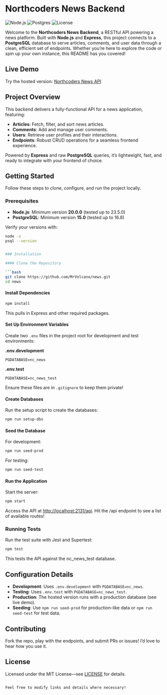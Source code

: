 # Northcoders News Backend

![Node.js](https://img.shields.io/badge/Node.js-v20.0.0-green) ![Postgres](https://img.shields.io/badge/Postgres-15.0-blue) ![License](https://img.shields.io/badge/license-MIT-yellow)

Welcome to the **Northcoders News Backend**, a RESTful API powering a news platform. Built with **Node.js** and **Express**, this project connects to a **PostgreSQL** database to serve articles, comments, and user data through a clean, efficient set of endpoints. Whether you’re here to explore the code or spin up your own instance, this README has you covered!

## Live Demo
Try the hosted version: [Northcoders News API](https://news-q339.onrender.com)

## Project Overview
This backend delivers a fully-functional API for a news application, featuring:
- **Articles**: Fetch, filter, and sort news articles.
- **Comments**: Add and manage user comments.
- **Users**: Retrieve user profiles and their interactions.
- **Endpoints**: Robust CRUD operations for a seamless frontend experience.

Powered by **Express** and raw **PostgreSQL** queries, it’s lightweight, fast, and ready to integrate with your frontend of choice.

## Getting Started

Follow these steps to clone, configure, and run the project locally.

### Prerequisites
- **Node.js**: Minimum version **20.0.0** (tested up to 23.5.0)
- **PostgreSQL**: Minimum version **15.0** (tested up to 16.8)

Verify your versions with:
```bash
node -v
psql --version


### Installation

#### Clone the Repository

```bash
git clone https://github.com/MrVolcano/news.git
cd news
```

#### Install Dependencies

```bash
npm install
```

This pulls in Express and other required packages.

#### Set Up Environment Variables

Create two `.env` files in the project root for development and test environments:

**.env.development**

```plaintext
PGDATABASE=nc_news
```

**.env.test**

```plaintext
PGDATABASE=nc_news_test
```

Ensure these files are in `.gitignore` to keep them private!

#### Create Databases

Run the setup script to create the databases:

```bash
npm run setup-dbs
```

#### Seed the Database

For development:

```bash
npm run seed-prod
```

For testing:

```bash
npm run seed-test
```

#### Run the Application

Start the server:

```bash
npm start
```

Access the API at [http://localhost:2131/api](http://localhost:2131/api). Hit the /api endpoint to see a list of available routes!

### Running Tests

Run the test suite with Jest and Supertest:

```bash
npm test
```

This tests the API against the nc_news_test database.

## Configuration Details

- **Development**: Uses `.env.development` with `PGDATABASE=nc_news`.
- **Testing**: Uses `.env.test` with `PGDATABASE=nc_news_test`.
- **Production**: The hosted version runs with a production database (see live demo).
- **Seeding**: Use `npm run seed-prod` for production-like data or `npm run seed-test` for test data.

## Contributing

Fork the repo, play with the endpoints, and submit PRs or issues! I’d love to hear how you use it.

## License

Licensed under the MIT License—see [LICENSE](LICENSE) for details.

```

Feel free to modify links and details where necessary!
```
